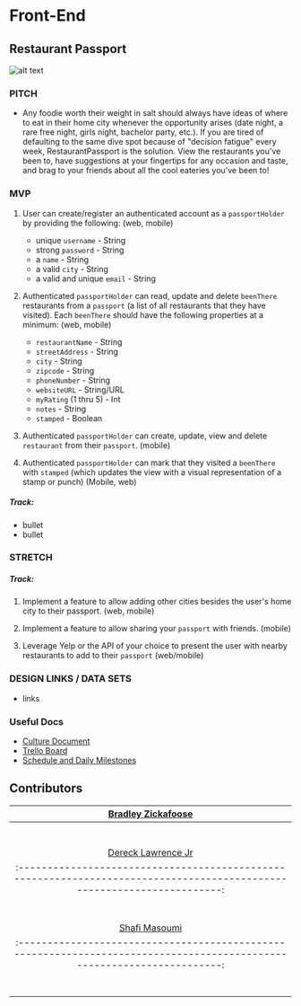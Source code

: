 # Front-End

## Restaurant Passport
![alt text](https://cdn2.atlantamagazine.com/wp-content/uploads/sites/4/2019/07/RestaurantEugene01_courtesy.jpg "alt-text")

### PITCH
* Any foodie worth their weight in salt should always have ideas of where to eat in their home city whenever the opportunity arises (date night, a rare free night, girls night, bachelor party, etc.). If you are tired of defaulting to the same dive spot because of "decision fatigue" every week, RestaurantPassport is the solution. View the restaurants you've been to, have suggestions  at your fingertips for any occasion and taste, and brag to your friends about all the cool eateries you've been to!

### MVP
1. User can create/register an authenticated account as a `passportHolder` by providing the following: (web, mobile)
	* unique `username` - String
	* strong `password` - String
	* a `name` - String
	* a valid `city` - String
	* a valid and unique `email` - String

2. Authenticated `passportHolder` can read, update and delete `beenThere` restaurants from a `passport` (a list of all restaurants that they have visited). Each `beenThere` should have the following properties at a minimum: (web, mobile)
	
	* `restaurantName` - String
	* `streetAddress` - String
	* `city` - String
	* `zipcode` - String
	* `phoneNumber` - String
	* `websiteURL` - String/URL
	* `myRating` (1 thru 5) - Int
	* `notes` - String
	* `stamped` - Boolean


3. Authenticated `passportHolder` can create, update, view and delete `restaurant` from their `passport`. (mobile)

4. Authenticated `passportHolder` can mark that they visited a `beenThere` with `stamped` (which updates the view with a visual representation of a stamp or punch) (Mobile, web)

##### Track:
- bullet
- bullet

### STRETCH

##### Track:
1. Implement a feature to allow adding other cities besides the user's home city to their passport. (web, mobile)

2. Implement a feature to allow sharing your `passport` with friends. (mobile)

3. Leverage Yelp or the API of your choice to present the user with nearby restaurants to add to their `passport` (web/mobile)


### DESIGN LINKS / DATA SETS
- links

### Useful Docs
* [Culture Document](https://www.notion.so/lambdaschool/Part-Time-Build-Sprint-Culture-Document-e344d84c5f4445709e995ed57b28c24e)
* [Trello Board](https://trello.com/b/vaM1nrSn/build-week-restaurant-passport)
* [Schedule and Daily Milestones](url)

## Contributors


|                                      [Bradley Zickafoose](https://github.com/bradzickafoose)                                     | 
| :----------------------------------------------------------------------------------------------------------------------: | 
|      [<img src="https://github.com/favicon.ico" width="15"> ](https://github.com/bradzickafoose)                 | 
| [ <img src="https://static.licdn.com/sc/h/al2o9zrvru7aqj8e1x2rzsrca" width="15"> ](https://www.linkedin.com/in/zickafoose/)  
|                                      [Dereck Lawrence Jr](https://github.com/dlawrencejr)                                     | 
| :----------------------------------------------------------------------------------------------------------------------: | 
|      [<img src="https://github.com/favicon.ico" width="15"> ](https://github.com/dlawrencejr)                 | 
| [ <img src="https://static.licdn.com/sc/h/al2o9zrvru7aqj8e1x2rzsrca" width="15"> ](https://www.linkedin.com/in/derecklawrencejr/)  
|                                      [Shafi Masoumi](https://github.com/shafi2019)                                     | 
| :----------------------------------------------------------------------------------------------------------------------: | 
|      [<img src="https://github.com/favicon.ico" width="15"> ](https://github.com/shafi2019)                 | 
| [ <img src="https://static.licdn.com/sc/h/al2o9zrvru7aqj8e1x2rzsrca" width="15"> ](https://www.linkedin.com/)  
